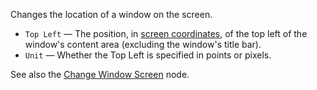 Changes the location of a window on the screen.

   - `Top Left` — The position, in [screen coordinates](vuo-nodeset://vuo.screen), of the top left of the window's content area (excluding the window's title bar).
   - `Unit` — Whether the Top Left is specified in points or pixels.

See also the [Change Window Screen](vuo-node://vuo.window.fullscreen2) node.
